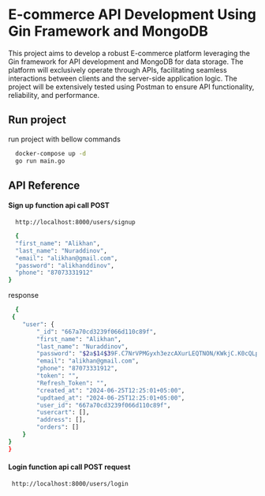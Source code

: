 
# E-commerce API Development Using Gin Framework and MongoDB

This project aims to develop a robust E-commerce platform leveraging the Gin framework for API development and MongoDB for data storage. The platform will exclusively operate through APIs, facilitating seamless interactions between clients and the server-side application logic. The project will be extensively tested using Postman to ensure API functionality, reliability, and performance.


## Run project

run project with bellow commands

```bash
  docker-compose up -d
  go run main.go
```

## API Reference

#### Sign up function api call POST

```http
  http://localhost:8000/users/signup
```

```bash
  {
  "first_name": "Alikhan",
  "last_name": "Nuraddinov",
  "email": "alikhan@gmail.com",
  "password": "alikhanddinov",
  "phone": "87073331912"
}
```
response

```bash
  {
 {
    "user": {
        "_id": "667a70cd3239f066d110c89f",
        "first_name": "Alikhan",
        "last_name": "Nuraddinov",
        "password": "$2a$14$39F.C7NrVPMGyxh3ezcAXurLEQTNON/KWkjC.K0cQLpjodZi767bS",
        "email": "alikhan@gmail.com",
        "phone": "87073331912",
        "token": "",
        "Refresh_Token": "",
        "created_at": "2024-06-25T12:25:01+05:00",
        "updtaed_at": "2024-06-25T12:25:01+05:00",
        "user_id": "667a70cd3239f066d110c89f",
        "usercart": [],
        "address": [],
        "orders": []
    }
}
}
```

#### Login function api call POST request

```http
 http://localhost:8000/users/login
```



